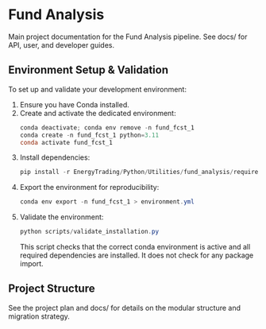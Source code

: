 # Fund Analysis

Main project documentation for the Fund Analysis pipeline. See docs/ for API, user, and developer guides.

## Environment Setup & Validation

To set up and validate your development environment:

1. Ensure you have Conda installed.
2. Create and activate the dedicated environment:
   ```powershell
   conda deactivate; conda env remove -n fund_fcst_1
   conda create -n fund_fcst_1 python=3.11
   conda activate fund_fcst_1
   ```
3. Install dependencies:
   ```powershell
   pip install -r EnergyTrading/Python/Utilities/fund_analysis/requirements.txt
   ```
4. Export the environment for reproducibility:
   ```powershell
   conda env export -n fund_fcst_1 > environment.yml
   ```
5. Validate the environment:
   ```powershell
   python scripts/validate_installation.py
   ```
   This script checks that the correct conda environment is active and all required dependencies are installed. It does not check for any package import.

## Project Structure

See the project plan and docs/ for details on the modular structure and migration strategy.
